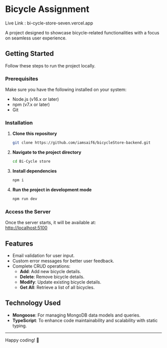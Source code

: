 # Bicycle Assignment

Live Link : bi-cycle-store-seven.vercel.app

A project designed to showcase bicycle-related functionalities with a focus on seamless user experience.

## Getting Started

Follow these steps to run the project locally.

### Prerequisites

Make sure you have the following installed on your system:

- Node.js (v16.x or later)
- npm (v7.x or later)
- Git

### Installation

1. **Clone this repository**

   ```bash
   git clone https://github.com/iamsaif6/bicycleStore-backend.git
   ```

2. **Navigate to the project directory**

   ```bash
   cd Bi-Cycle store
   ```

3. **Install dependencies**

   ```bash
   npm i
   ```

4. **Run the project in development mode**
   ```bash
   npm run dev
   ```

### Access the Server

Once the server starts, it will be available at:  
[http://localhost:5100](http://localhost:5000)

## Features

- Email validation for user input.
- Custom error messages for better user feedback.
- Complete CRUD operations:
  - **Add**: Add new bicycle details.
  - **Delete**: Remove bicycle details.
  - **Modify**: Update existing bicycle details.
  - **Get All**: Retrieve a list of all bicycles.

## Technology Used

- **Mongoose**: For managing MongoDB data models and queries.
- **TypeScript**: To enhance code maintainability and scalability with static typing.

---

Happy coding! 🎉
